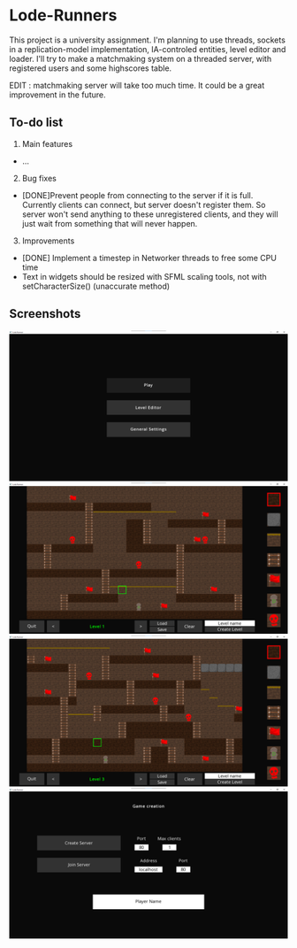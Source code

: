 # Lode-Runners
This project is a university assignment. I'm planning to use threads, sockets in a replication-model implementation, IA-controled  entities, level editor and loader. I'll try to make a matchmaking system on a threaded server, with registered users and some highscores table.

EDIT : matchmaking server will take too much time. It could be a great improvement in the future.

## To-do list

1. Main features
  - ...
2. Bug fixes
  - [DONE]Prevent people from connecting to the server if it is full. Currently clients can connect, but server doesn't register them. So server won't send anything to these unregistered clients, and they will just wait from something that will never happen.
3. Improvements
  - [DONE] Implement a timestep in Networker threads to free some CPU time
  - Text in widgets should be resized with SFML scaling tools, not with setCharacterSize() (unaccurate method)

## Screenshots
![Alt text](/screenshots/MainMenu_0.png?raw=true)
![Alt text](/screenshots/LevelEditor_0.png?raw=true)
![Alt text](/screenshots/LevelEditor_1.png?raw=true)
![Alt text](/screenshots/PreLobby_0.png?raw=true)

